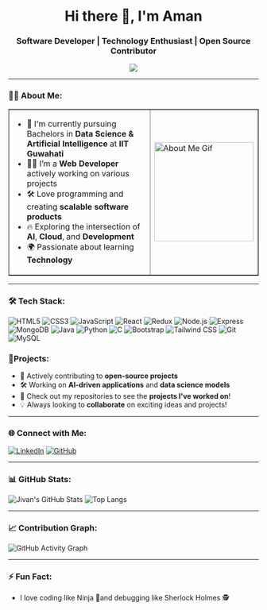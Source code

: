 <h1 align="center">Hi there 👋, I'm Aman </h1>
<h3 align="center"> Software Developer | Technology Enthusiast | Open Source Contributor</h3>

<p align="center">
  <img src="https://readme-typing-svg.herokuapp.com?color=36BCF7&lines=Full+Stack+Developer;Passionate+Technology+Enthusiast" />
</p>

---

### 👨‍💻 About Me:

<table border="black";>
  <tr>
    <td>
      <ul>
        <li>📘 I'm currently pursuing Bachelors in <strong>Data Science & Artificial Intelligence</strong> at <strong>IIT Guwahati</strong></li>
        <li>👨‍💻 I’m a <strong>Web Developer</strong> actively working on various projects</li>
        <li>🛠️ Love programming and creating <strong>scalable software products</strong></li>
        <li>🔥 Exploring the intersection of <strong>AI</strong>, <strong>Cloud</strong>, and <strong>Development</strong></li>
        <li>🌍 Passionate about learning <strong>Technology</strong></li>
      </ul>
    </td>
    <td>
      <img src="https://khatriroshan.com.np/static/media/giphy.b31655aeb566789dab09.gif" alt="About Me Gif" width="200" height="200" />
    </td>
  </tr>
</table>

---

### 🛠️ Tech Stack:

![HTML5](https://img.shields.io/badge/HTML5-E34F26?style=for-the-badge&logo=html5&logoColor=white)
![CSS3](https://img.shields.io/badge/CSS3-1572B6?style=for-the-badge&logo=css3&logoColor=white)
![JavaScript](https://img.shields.io/badge/JavaScript-F7DF1E?style=for-the-badge&logo=javascript&logoColor=black)
![React](https://img.shields.io/badge/React-61DAFB?style=for-the-badge&logo=react&logoColor=black)
![Redux](https://img.shields.io/badge/Redux-764ABC?style=for-the-badge&logo=redux&logoColor=white)
![Node.js](https://img.shields.io/badge/Node.js-339933?style=for-the-badge&logo=nodedotjs&logoColor=white)
![Express](https://img.shields.io/badge/Express-000000?style=for-the-badge&logo=express&logoColor=white)
![MongoDB](https://img.shields.io/badge/MongoDB-47A248?style=for-the-badge&logo=mongodb&logoColor=white)
![Java](https://img.shields.io/badge/Java-007396?style=for-the-badge&logo=java&logoColor=white)
![Python](https://img.shields.io/badge/Python-FFD43B?style=for-the-badge&logo=python&logoColor=darkgreen)
![C](https://img.shields.io/badge/C-A8B9CC?style=for-the-badge&logo=c&logoColor=white)
![Bootstrap](https://img.shields.io/badge/Bootstrap-563D7C?style=for-the-badge&logo=bootstrap&logoColor=white)
![Tailwind CSS](https://img.shields.io/badge/Tailwind_CSS-38B2AC?style=for-the-badge&logo=tailwind-css&logoColor=white)
![Git](https://img.shields.io/badge/Git-F05032?style=for-the-badge&logo=git&logoColor=white)
![MySQL](https://img.shields.io/badge/MySQL-4479A1?style=for-the-badge&logo=mysql&logoColor=white)

### 🚀Projects:

- 📂 Actively contributing to **open-source projects**  
- 🛠️ Working on **AI-driven applications** and **data science models**  
- 🌟 Check out my repositories to see the **projects I've worked on**!  
- 💡 Always looking to **collaborate** on exciting ideas and projects!

---

### 🌐 Connect with Me:
[![LinkedIn](https://img.shields.io/badge/LinkedIn-0077B5?style=for-the-badge&logo=linkedin&logoColor=white)](https://www.linkedin.com/in/aman-raj-gupta-/)   [![GitHub](https://img.shields.io/badge/GitHub-181717?style=for-the-badge&logo=github&logoColor=white)](https://github.com/Amanrajguptaa) 

---

### 📊 GitHub Stats:

![Jivan's GitHub Stats](https://github-readme-stats.vercel.app/api?username=Amanrajguptaa&show_icons=true&theme=radical)          ![Top Langs](https://github-readme-stats.vercel.app/api/top-langs/?username=Amanrajguptaa&layout=compact&theme=radical)

---

### 📈 Contribution Graph:

![GitHub Activity Graph](https://github-readme-activity-graph.vercel.app/graph?username=Amanrajguptaa&theme=github-compact)

---

### ⚡ Fun Fact:
- I love coding like Ninja 🥷and debugging like Sherlock Holmes 🕵️
